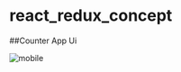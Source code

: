 # react_redux_concept
##Counter App Ui

![mobile](https://github.com/uzairansari11/react_redux_concept/assets/112272822/96305df8-423b-4fce-bb51-484c7b2e37e9)
